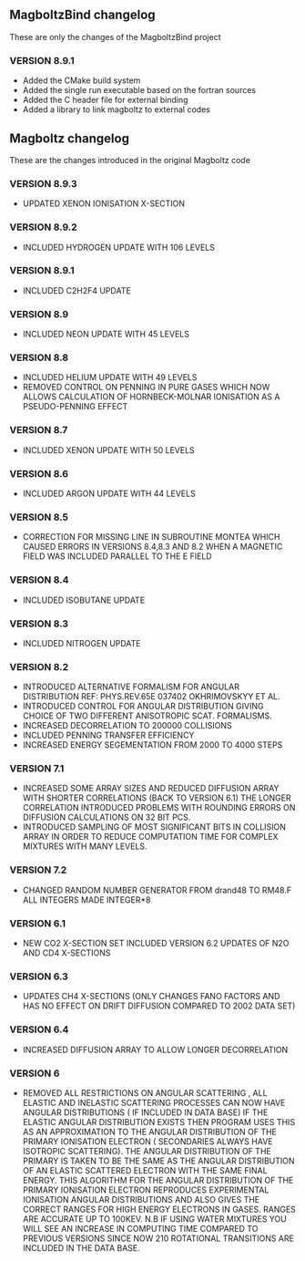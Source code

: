 ## MagboltzBind changelog
These are only the changes of the MagboltzBind project

### VERSION 8.9.1
* Added the CMake build system
* Added the single run executable based on the fortran sources
* Added the C header file for external binding
* Added a library to link magboltz to external codes

## Magboltz changelog
These are the changes introduced in the original Magboltz code

### VERSION 8.9.3 
* UPDATED XENON IONISATION X-SECTION

### VERSION 8.9.2
* INCLUDED HYDROGEN UPDATE WITH 106 LEVELS

### VERSION 8.9.1
* INCLUDED C2H2F4 UPDATE

### VERSION 8.9 
* INCLUDED NEON UPDATE WITH 45 LEVELS

### VERSION 8.8 
* INCLUDED HELIUM UPDATE WITH 49 LEVELS
* REMOVED CONTROL ON PENNING IN PURE GASES WHICH NOW ALLOWS CALCULATION OF HORNBECK-MOLNAR IONISATION AS A PSEUDO-PENNING EFFECT

### VERSION 8.7
* INCLUDED XENON UPDATE WITH 50 LEVELS

### VERSION 8.6 
* INCLUDED ARGON UPDATE WITH 44 LEVELS

### VERSION 8.5 
* CORRECTION FOR MISSING LINE IN SUBROUTINE MONTEA WHICH CAUSED ERRORS IN VERSIONS 8.4,8.3 AND 8.2 WHEN A MAGNETIC FIELD WAS INCLUDED PARALLEL TO THE E FIELD

### VERSION 8.4 
* INCLUDED ISOBUTANE UPDATE

### VERSION 8.3 
* INCLUDED NITROGEN UPDATE
 
 ### VERSION 8.2 
 * INTRODUCED ALTERNATIVE FORMALISM FOR ANGULAR DISTRIBUTION REF: PHYS.REV.65E 037402 OKHRIMOVSKYY ET AL.
 * INTRODUCED CONTROL FOR ANGULAR DISTRIBUTION GIVING CHOICE OF TWO DIFFERENT ANISOTROPIC SCAT. FORMALISMS.
* INCREASED DECORRELATION TO  200000 COLLISIONS
* INCLUDED PENNING TRANSFER EFFICIENCY
* INCREASED ENERGY SEGEMENTATION FROM 2000 TO 4000 STEPS

### VERSION 7.1
* INCREASED SOME ARRAY SIZES AND REDUCED DIFFUSION ARRAY WITH SHORTER CORRELATIONS (BACK TO VERSION 6.1) THE LONGER CORRELATION INTRODUCED PROBLEMS WITH ROUNDING ERRORS ON DIFFUSION CALCULATIONS ON 32 BIT PCS.
* INTRODUCED SAMPLING OF MOST SIGNIFICANT BITS IN COLLISION ARRAY IN ORDER TO REDUCE COMPUTATION TIME FOR COMPLEX MIXTURES WITH MANY LEVELS.

### VERSION 7.2
* CHANGED RANDOM NUMBER GENERATOR FROM drand48 TO RM48.F ALL INTEGERS MADE INTEGER*8
  
### VERSION 6.1 
* NEW CO2 X-SECTION SET INCLUDED VERSION 6.2 UPDATES OF N2O AND CD4 X-SECTIONS

### VERSION 6.3 
* UPDATES CH4 X-SECTIONS (ONLY CHANGES FANO FACTORS AND HAS NO EFFECT ON DRIFT DIFFUSION COMPARED TO 2002 DATA SET)

### VERSION 6.4
* INCREASED DIFFUSION ARRAY TO ALLOW LONGER DECORRELATION

### VERSION 6
* REMOVED ALL RESTRICTIONS ON ANGULAR SCATTERING , ALL ELASTIC AND INELASTIC SCATTERING PROCESSES CAN NOW HAVE ANGULAR DISTRIBUTIONS ( IF INCLUDED IN DATA BASE) IF THE ELASTIC ANGULAR DISTRIBUTION EXISTS THEN PROGRAM USES THIS AS AN APPROXIMATION TO THE ANGULAR DISTRIBUTION OF THE PRIMARY IONISATION ELECTRON ( SECONDARIES ALWAYS HAVE ISOTROPIC SCATTERING). THE ANGULAR DISTRIBUTION OF THE PRIMARY IS TAKEN TO BE THE SAME AS THE ANGULAR DISTRIBUTION OF AN ELASTIC SCATTERED ELECTRON WITH THE SAME FINAL ENERGY. THIS ALGORITHM FOR THE ANGULAR DISTRIBUTION OF THE PRIMARY IONISATION ELECTRON REPRODUCES EXPERIMENTAL IONISATION ANGULAR DISTRIBUTIONS AND ALSO GIVES THE CORRECT RANGES FOR HIGH ENERGY ELECTRONS IN GASES. RANGES ARE ACCURATE UP TO 100KEV. N.B  IF USING WATER MIXTURES YOU WILL SEE AN INCREASE IN COMPUTING TIME COMPARED TO PREVIOUS VERSIONS SINCE NOW 210 ROTATIONAL
TRANSITIONS ARE INCLUDED IN THE DATA BASE.